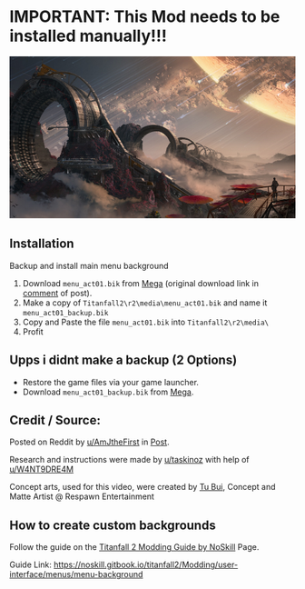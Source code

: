 # IMPORTANT: This Mod needs to be installed manually!!!

<img src='icon.png' />

## Installation
Backup and install main menu background
1.  Download `menu_act01.bik` from [Mega](https://mega.nz/file/vU1TxIzR#wcs7JEhk8qHUp54tJBVsBWf-RDK8mdvNSKDRLmHcB1E) (original download link in [comment](https://www.reddit.com/r/titanfall/comments/gy0sjy/comment/ft8hwmf/?utm_source=share&utm_medium=web2x&context=3) of post).
2.  Make a copy of `Titanfall2\r2\media\menu_act01.bik` and name it `menu_act01_backup.bik`
3.  Copy and  Paste the file `menu_act01.bik` into `Titanfall2\r2\media\`
4.  Profit

## Upps i didnt make a backup (2 Options)
* Restore the game files via your game launcher.
* Download `menu_act01_backup.bik` from [Mega](https://mega.nz/file/yMEAlJzQ#0rgUq31hDG7SHnwnJWOAy4eSkOFiJO4apJVFeQx3dxY).

## Credit / Source:
Posted on Reddit by [u/AmJtheFirst](https://www.reddit.com/user/AmJtheFirst/) in [Post](https://www.reddit.com/r/titanfall/comments/gy0sjy/custom_main_menu_background_for_pc_dl_link_and/).

Research and instructions were made by [u/taskinoz](https://www.reddit.com/user/taskinoz) with help of [u/W4NT9DRE4M](https://www.reddit.com/user/W4NT9DRE4M)

Concept arts, used for this video, were created by [Tu Bui](https://www.artstation.com/2buiart), Concept and Matte Artist @ Respawn Entertainment

## How to create custom backgrounds
Follow the guide on the [Titanfall 2 Modding Guide by NoSkill](https://noskill.gitbook.io/titanfall2/) Page. 

Guide Link: https://noskill.gitbook.io/titanfall2/Modding/user-interface/menus/menu-background
